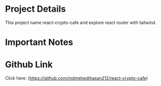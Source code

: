 # Project Details

This project name react-crypto-cafe and explore react router with tailwind.

# Important Notes


# Github Link

Click here: (https://github.com/mdmehedihasan212/react-crypto-cafe)

